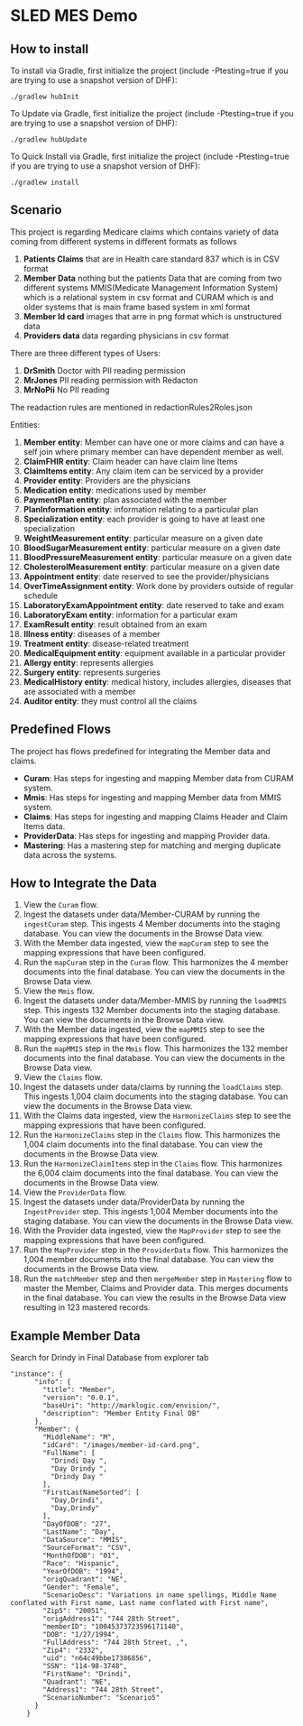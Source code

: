 # SLED MES Demo

## How to install
To install via Gradle, first initialize the project (include -Ptesting=true if you are trying to use a snapshot version of DHF):

	./gradlew hubInit
	
To Update via Gradle, first initialize the project (include -Ptesting=true if you are trying to use a snapshot version of DHF):

	./gradlew hubUpdate

To Quick Install via Gradle, first initialize the project (include -Ptesting=true if you are trying to use a snapshot version of DHF):

	./gradlew install

## Scenario

This project is regarding Medicare claims which contains variety of data coming from different systems in different formats as follows  

 1. **Patients Claims** that are in Health care standard 837 which is in CSV format
 2. **Member Data** nothing but the patients Data that are coming from two different systems MMIS(Medicate Management Information System) which is a relational system in csv format and CURAM which is and older systems that is main frame based system in xml format
 3. **Member Id card** images that arre in png format which is unstructured data
 4. **Providers data** data regarding physicians in csv format
 
There are three different types of Users:

 1. **DrSmith** Doctor with PII reading permission
 2. **MrJones** PII reading permission with Redacton
 3. **MrNoPii** No PII reading
 
 The readaction rules are mentioned in redactionRules2Roles.json
 
Entities:

 1. **Member entity**: Member can have one or more claims and can have a self join where primary member can have dependent member as well.
 2. **ClaimFHIR entity**: Claim header can have claim line Items 
 3. **ClaimItems entity**: Any claim item can be serviced by a provider
 4. **Provider entity**: Providers are the physicians
 5. **Medication entity**: medications used by member
 6. **PaymentPlan entity**: plan associated with the member
 7. **PlanInformation entity**: information relating to a particular plan
 8. **Specialization entity**: each provider is going to have at least one specialization
 9. **WeightMeasurement entity**: particular measure on a given date
 10. **BloodSugarMeasurement entity**: particular measure on a given date
 11. **BloodPressureMeasurement entity**: particular measure on a given date
 12. **CholesterolMeasurement entity**: particular measure on a given date
 13. **Appointment entity**: date reserved to see the provider/physicians
 14. **OverTimeAssignment entity**: Work done by providers outside of regular schedule
 15. **LaboratoryExamAppointment entity**: date reserved to take and exam
 16. **LaboratoryExam entity**: information for a particular exam
 17. **ExamResult entity**: result obtained from an exam
 18. **Illness entity**: diseases of a member
 19. **Treatment entity**: disease-related treatment
 20. **MedicalEquipment entity**: equipment available in a particular provider
 21. **Allergy entity**: represents allergies
 22. **Surgery entity**: represents surgeries
 23. **MedicalHistory entity**: medical history, includes allergies, diseases that are associated with a member
 24. **Auditor entity**: they must control all the claims

 
## Predefined Flows

The project has flows predefined for integrating the Member data and claims.

- **Curam**: Has steps for ingesting and mapping Member data from CURAM system.
- **Mmis**: Has steps for ingesting and mapping Member data from MMIS system.
- **Claims**: Has steps for ingesting and mapping Claims Header and Claim Items data.
- **ProviderData**: Has steps for ingesting and mapping Provider data.
- **Mastering**: Has a mastering step for matching and merging duplicate data across the systems.

## How to Integrate the Data

1. View the `Curam` flow.
2. Ingest the datasets under data/Member-CURAM by running the `ingestCuram` step. This ingests 4 Member documents into the staging database. You can view the documents in the Browse Data view.
3. With the Member data ingested, view the `mapCuram` step to see the mapping expressions that have been configured.
4. Run the `mapCuram` step in the `Curam` flow. This harmonizes the 4 member documents into the final database. You can view the documents in the Browse Data view.
5. View the `Mmis` flow.
6. Ingest the datasets under data/Member-MMIS by running the `loadMMIS` step. This ingests 132 Member documents into the staging database. You can view the documents in the Browse Data view.
7. With the Member data ingested, view the `mapMMIS` step to see the mapping expressions that have been configured.
8. Run the `mapMMIS` step in the `Mmis` flow. This harmonizes the 132 member documents into the final database. You can view the documents in the Browse Data view.
9. View the `Claims` flow.
10. Ingest the datasets under data/claims by running the `loadClaims` step. This ingests 1,004 claim documents into the staging database. You can view the documents in the Browse Data view.
11. With the Claims data ingested, view the `HarmonizeClaims` step to see the mapping expressions that have been configured.
12. Run the `HarmonizeClaims` step in the `Claims` flow. This harmonizes the 1,004 claim documents into the final database. You can view the documents in the Browse Data view.
13. Run the `HarmonizeClaimItems` step in the `Claims` flow. This harmonizes the 6,004 claim documents into the final database. You can view the documents in the Browse Data view.
14. View the `ProviderData` flow.
15. Ingest the datasets under data/ProviderData by running the `IngestProvider` step. This ingests 1,004 Member documents into the staging database. You can view the documents in the Browse Data view.
16. With the Provider data ingested, view the `MapProvider` step to see the mapping expressions that have been configured.
17. Run the `MapProvider` step in the `ProviderData` flow. This harmonizes the 1,004 member documents into the final database. You can view the documents in the Browse Data view.
18. Run the `matchMember` step and then `mergeMember` step in `Mastering` flow to master the Member, Claims and Provider data. This merges documents in the final database. You can view the results in the Browse Data view resulting in 123 mastered records.

## Example Member Data

 Search for Drindy in Final Database from explorer tab

```
"instance": {
      "info": {
        "title": "Member",
        "version": "0.0.1",
        "baseUri": "http://marklogic.com/envision/",
        "description": "Member Entity Final DB"
      },
      "Member": {
        "MiddleName": "M",
        "idCard": "/images/member-id-card.png",
        "FullName": [
          "Drindi Day ",
          "Day Drindy ",
          "Drindy Day "
        ],
        "FirstLastNameSorted": [
          "Day,Drindi",
          "Day,Drindy"
        ],
        "DayOfDOB": "27",
        "LastName": "Day",
        "DataSource": "MMIS",
        "SourceFormat": "CSV",
        "MonthOfDOB": "01",
        "Race": "Hispanic",
        "YearOfDOB": "1994",
        "origQuadrant": "NE",
        "Gender": "Female",
        "ScenarioDesc": "Variations in name spellings, Middle Name conflated with First name, Last name conflated with First name",
        "Zip5": "20051",
        "origAddress1": "744 28th Street",
        "memberID": "10045373723596171140",
        "DOB": "1/27/1994",
        "FullAddress": "744 28th Street, ,",
        "Zip4": "2332",
        "uid": "n64c49bbe17386856",
        "SSN": "114-98-3748",
        "FirstName": "Drindi",
        "Quadrant": "NE",
        "Address1": "744 28th Street",
        "ScenarioNumber": "Scenario5"
      }
    }
```
